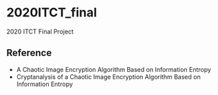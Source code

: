 # 2020ITCT_final
2020 ITCT Final Project
## Reference
- A Chaotic Image Encryption Algorithm Based on Information Entropy
- Cryptanalysis of a Chaotic Image Encryption Algorithm Based on Information Entropy
